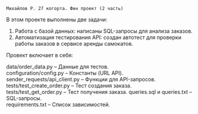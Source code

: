     Михайлов Р. 27 когорта. Фин проект (2 часть)

В этом проекте выполнены две задачи:  

1. Работа с базой данных: написаны SQL-запросы для анализа заказов.  
2. Автоматизация тестирования API: создан автотест для проверки работы заказов в сервисе аренды самокатов.

Провект включает в себя:

data/order_data.py – Данные для тестов.  
configuration/config.py – Константы (URL API).  
sender_requests/api_client.py – Функции для API-запросов.  
tests/test_create_order.py – Тест создания заказа.  
tests/test_get_order.py – Тест получения заказа. 
queries.sql и queries.txt – SQL-запросы.  
requirements.txt – Список зависимостей. 
